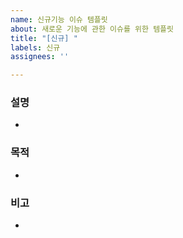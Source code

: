 ```yaml
---
name: 신규기능 이슈 템플릿
about: 새로운 기능에 관한 이슈를 위한 템플릿
title: "[신규] "
labels: 신규
assignees: ''

---
```


### 설명 ###
* 


### 목적 ###
* 


### 비고 ###
*
